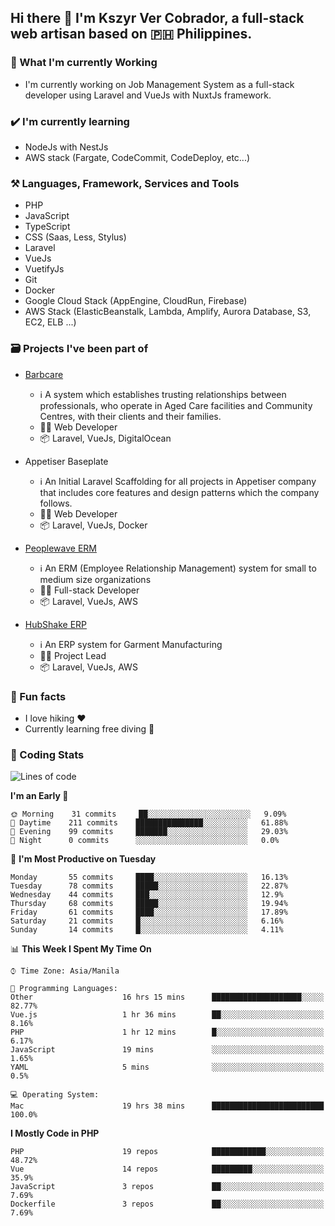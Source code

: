 ## Hi there 👋 I'm Kszyr Ver Cobrador, a full-stack web artisan based on 🇵🇭 Philippines.

### 🚀 What I'm currently Working

- I'm currently working on Job Management System as a full-stack developer using Laravel and VueJs with NuxtJs framework.

### ✔️ I'm currently learning

- NodeJs with NestJs
- AWS stack (Fargate, CodeCommit, CodeDeploy, etc...)

### ⚒️ Languages, Framework, Services and Tools
- PHP
- JavaScript
- TypeScript
- CSS (Saas, Less, Stylus)
- Laravel
- VueJs
- VuetifyJs
- Git
- Docker
- Google Cloud Stack (AppEngine, CloudRun, Firebase)
- AWS Stack (ElasticBeanstalk, Lambda, Amplify, Aurora Database, S3, EC2, ELB ...)


### 🗃 Projects I've been part of

- <a href="https://appetiser.com.au/portfolio/barbcare" target="_blank">Barbcare</a>

  - ℹ️ A system which establishes trusting relationships between professionals, who operate in Aged Care facilities and Community Centres, with their clients and their families.
  - 👨‍💻 Web Developer
  - 📦 Laravel, VueJs, DigitalOcean

- Appetiser Baseplate

  - ℹ️ An Initial Laravel Scaffolding for all projects in Appetiser company that includes core features and design patterns which the company follows.
  - 👨‍💻 Web Developer
  - 📦 Laravel, VueJs, Docker

- <a href="https://peoplewave.co" target="_blank">Peoplewave ERM</a>

  - ℹ️ An ERM (Employee Relationship Management) system for small to medium size organizations
  - 👨‍💻 Full-stack Developer
  - 📦 Laravel, VueJs, AWS

- <a href="https://www.posbang.com/garment-erp" target="_blank">HubShake ERP</a>

  - ℹ️ An ERP system for Garment Manufacturing
  - 👨‍💻 Project Lead
  - 📦 Laravel, VueJs, AWS

### 🌴 Fun facts

- I love hiking ❤️
- Currently learning free diving 🥽

### 🌟 Coding Stats

<!-- WakaTime Stats -->

<!--START_SECTION:waka-->
![Lines of code](https://img.shields.io/badge/From%20Hello%20World%20I%27ve%20Written-461496%20lines%20of%20code-blue)

**I'm an Early 🐤** 

```text
🌞 Morning    31 commits     ██░░░░░░░░░░░░░░░░░░░░░░░   9.09% 
🌆 Daytime    211 commits    ███████████████░░░░░░░░░░   61.88% 
🌃 Evening    99 commits     ███████░░░░░░░░░░░░░░░░░░   29.03% 
🌙 Night      0 commits      ░░░░░░░░░░░░░░░░░░░░░░░░░   0.0%

```
📅 **I'm Most Productive on Tuesday** 

```text
Monday       55 commits     ████░░░░░░░░░░░░░░░░░░░░░   16.13% 
Tuesday      78 commits     █████░░░░░░░░░░░░░░░░░░░░   22.87% 
Wednesday    44 commits     ███░░░░░░░░░░░░░░░░░░░░░░   12.9% 
Thursday     68 commits     █████░░░░░░░░░░░░░░░░░░░░   19.94% 
Friday       61 commits     ████░░░░░░░░░░░░░░░░░░░░░   17.89% 
Saturday     21 commits     █░░░░░░░░░░░░░░░░░░░░░░░░   6.16% 
Sunday       14 commits     █░░░░░░░░░░░░░░░░░░░░░░░░   4.11%

```


📊 **This Week I Spent My Time On** 

```text
⌚︎ Time Zone: Asia/Manila

💬 Programming Languages: 
Other                    16 hrs 15 mins      ████████████████████░░░░░   82.77% 
Vue.js                   1 hr 36 mins        ██░░░░░░░░░░░░░░░░░░░░░░░   8.16% 
PHP                      1 hr 12 mins        █░░░░░░░░░░░░░░░░░░░░░░░░   6.17% 
JavaScript               19 mins             ░░░░░░░░░░░░░░░░░░░░░░░░░   1.65% 
YAML                     5 mins              ░░░░░░░░░░░░░░░░░░░░░░░░░   0.5%

💻 Operating System: 
Mac                      19 hrs 38 mins      █████████████████████████   100.0%

```

**I Mostly Code in PHP** 

```text
PHP                      19 repos            ████████████░░░░░░░░░░░░░   48.72% 
Vue                      14 repos            █████████░░░░░░░░░░░░░░░░   35.9% 
JavaScript               3 repos             ██░░░░░░░░░░░░░░░░░░░░░░░   7.69% 
Dockerfile               3 repos             ██░░░░░░░░░░░░░░░░░░░░░░░   7.69%

```



<!--END_SECTION:waka-->
